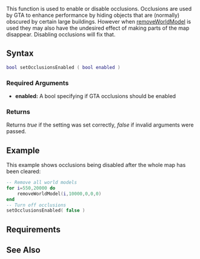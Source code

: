 This function is used to enable or disable occlusions. Occlusions are used by GTA to enhance performance by hiding objects that are (normally) obscured by certain large buildings. However when [removeWorldModel](/docs/removeWorldModel.md "wikilink") is used they may also have the undesired effect of making parts of the map disappear. Disabling occlusions will fix that.

Syntax
------

``` lua
bool setOcclusionsEnabled ( bool enabled )
```

### Required Arguments

-   **enabled:** A bool specifying if GTA occlusions should be enabled

### Returns

Returns *true* if the setting was set correctly, *false* if invalid arguments were passed.

Example
-------

This example shows occlusions being disabled after the whole map has been cleared:

``` lua
-- Remove all world models
for i=550,20000 do
    removeWorldModel(i,10000,0,0,0)
end
-- Turn off occlusions
setOcclusionsEnabled( false )
```

Requirements
------------

See Also
--------

